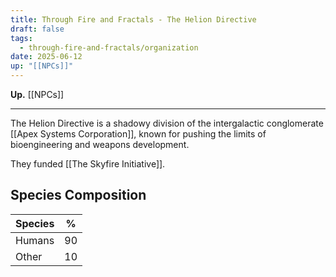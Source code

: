 ```yaml
---
title: Through Fire and Fractals - The Helion Directive
draft: false
tags:
  - through-fire-and-fractals/organization
date: 2025-06-12
up: "[[NPCs]]"
---
```

**Up.** [[NPCs]]

---

The Helion Directive is a shadowy division of the intergalactic conglomerate [[Apex Systems Corporation]], known for pushing the limits of bioengineering and weapons development.

They funded [[The Skyfire Initiative]].

## Species Composition

| **Species** | **%** |
| ----------- | ----- |
| Humans      | 90    |
| Other       | 10    |


